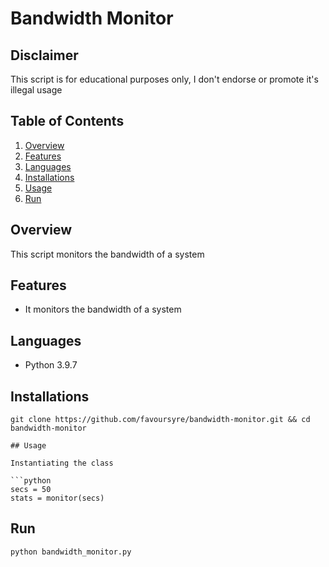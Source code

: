 # Bandwidth Monitor

## Disclaimer

This script is for educational purposes only, I don't endorse or promote it's illegal usage

## Table of Contents

1. [Overview](#overview)
2. [Features](#features)
3. [Languages](#languages)
4. [Installations](#installations)
5. [Usage](#usage)
6. [Run](#run)

## Overview

This script monitors the bandwidth of a system

## Features

- It monitors the bandwidth of a system

## Languages

- Python 3.9.7

## Installations

````shell
git clone https://github.com/favoursyre/bandwidth-monitor.git && cd bandwidth-monitor

## Usage

Instantiating the class

```python
secs = 50
stats = monitor(secs)
````

## Run

```shell
python bandwidth_monitor.py
```
